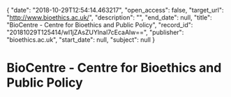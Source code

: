 {
  "date": "2018-10-29T12:54:14.463217", 
  "open_access": false, 
  "target_url": "http://www.bioethics.ac.uk/", 
  "description": "", 
  "end_date": null, 
  "title": "BioCentre - Centre for Bioethics and Public Policy", 
  "record_id": "20181029T125414/wl1jZAsZUYlnal7cEcaAlw==", 
  "publisher": "bioethics.ac.uk", 
  "start_date": null, 
  "subject": null
}

# BioCentre - Centre for Bioethics and Public Policy

